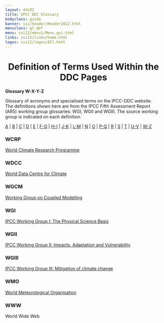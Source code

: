 ```yaml
---
layout: ddc02
title: IPCC DDC Glossary
bodyclass: guide
banner: ssi/header/Header2012.html
menuclass: gl_def
menu: ssi12/menu1/Menu_gui.html
links: ssi12/links/home.html
logos: ssi12/logos/All.html
---
```


<div id="content">

 <div id="pagetit">
   <h1 align="center">Definition of Terms Used Within the DDC Pages</h1>
 </div>
   <!-- End of Page Title Block -->
<p> <b>Glossary W-X-Y-Z</b></p>
<p> Glossary of acronyms and specialised terms on the IPCC-DDC website. <br> The definitions shown here are from the IPCC Fifth Assessment Report (AR5) working group glossaries: WGI, WGII and WGIII.  The source working group is indicated on each definition.
</p>
<p>
<a href="glossary_a.html">A</a>
| <a href="glossary_b.html">B</a>
| <a href="glossary_c.html">C</a>
| <a href="glossary_d.html">D</a>
| <a href="glossary_e.html">E</a>
| <a href="glossary_fg.html">F-G</a>
| <a href="glossary_hi.html">H-I</a>
| <a href="glossary_jk.html">J-K</a>
| <a href="glossary_lm.html">L-M</a>
| <a href="glossary_n.html">N</a>
| <a href="glossary_o.html">O</a>
| <a href="glossary_pq.html">P-Q</a>
| <a href="glossary_r.html">R</a>
| <a href="glossary_s.html">S</a>
| <a href="glossary_t.html">T</a>
| <a href="glossary_uv.html">U-V</a>
| <a href="glossary_wz.html">W-Z</a>

</p>
<p>
<a name="wcrp"></a>
<h3>WCRP</h3><p><a href="http://www.wcrp-climate.org/" target="_blank">World Climate Research Programme </a></p>
<a name="wdcc"></a>
<h3>WDCC</h3><p><a href="http://www.dkrz.de/daten/wdcc/" target="_blank">World Data Centre for Climate </a></p>
<a name="wgcm"></a>
<h3>WGCM</h3><p><a href="http://www.wcrp-climate.org/wgcm/" target="_blank">Working Group on Coupled Modelling </a></p>
<a name="wgi"></a>
<h3>WGI</h3><p><a href="https://www.ipcc-wg1.unibe.ch/" target="_blank">IPCC Working Group I: The Physical Science Basis </a></p>
<a name="wgii"></a>
<h3>WGII</h3><p><a href="http://www.ipcc-wg2.gov/" target="_blank">IPCC Working Group II: Impacts, Adaptation and Vulnerability </a></p>
<a name="wgiii"></a>
<h3>WGIII</h3><p><a href="http://www.ipcc-wg3.de/" target="_blank">IPCC Working Group III: Mitigation of climate change </a></p>
<a name="wmo"></a>
<h3>WMO</h3><p><a href="http://www.wmo.int/" target="_blank">World Meteorological Organisation </a></p>
<a name="www"></a>
<h3>WWW</h3><p>World Wide Web</p><br/>
</p>
 </div>

